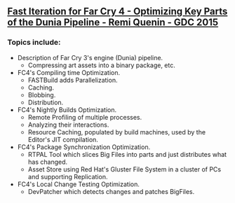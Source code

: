 ## [Fast Iteration for Far Cry 4 - Optimizing Key Parts of the Dunia Pipeline - Remi Quenin - GDC 2015](https://www.youtube.com/watch?v=AhmlFG1u1wE)
### Topics include:
* Description of Far Cry 3's engine (Dunia) pipeline.
  * Compressing art assets into a binary package, etc.
* FC4's Compiling time Optimization.
  * FASTBuild adds Parallelization.
  * Caching.
  * Blobbing.
  * Distribution.
* FC4's Nightly Builds Optimization.
  * Remote Profiling of multiple processes.
  * Analyzing their interactions.
  * Resource Caching, populated by build machines, used by the Editor's JIT compilation. 
* FC4's Package Synchronization Optimization.
  * RTPAL Tool which slices Big Files into parts and just distributes what has changed.
  * Asset Store using Red Hat's Gluster File System in a cluster of PCs and supporting Replication.
* FC4's Local Change Testing Optimization.
  * DevPatcher which detects changes and patches BigFiles. 


